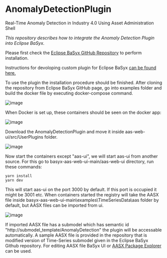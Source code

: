 # AnomalyDetectionPlugin
Real-Time Anomaly Detection in Industry 4.0 Using Asset Administration Shell

*This repository describes how to integrate the Anomaly Detection Plugin into Eclipse BaSyx.*

Please first check the [Eclipse BaSyx GitHub Repository](https://github.com/eclipse-basyx/basyx-aas-web-ui) to perform installation.

Instructions for devoloping custom plugin for Eclipse BaSyx [can be found here.](https://wiki.basyx.org/en/latest/content/user_documentation/basyx_components/web_ui/features/plugin_mechanism.html)

To use the plugin the installation procedure should be finished. After cloning the repository from Eclipse BaSyx GitHub page, go into examples folder and build the docker file by executing docker-compose command.

![image](https://github.com/user-attachments/assets/37d0ddbb-0857-4b2e-b9a8-4af41f89ffc0)

When Docker is set up, these containers should be seen on the docker app:

![image](https://github.com/user-attachments/assets/eba3f90e-7646-42c5-ba2d-20326ffe59bd)

Download the AnomalyDetectionPlugin and move it inside aas-web-ui/src/UserPlugins folder.

![image](https://github.com/user-attachments/assets/9e4aec69-5b15-4af4-9a2a-08ae8cb9af6a)


Now start the containers except "aas-ui", we will start aas-ui from another source. For this go to basyx-aas-web-ui-main/aas-web-ui directory, run these commands:
```
yarn install
yarn dev
```

This will start aas-ui on the port 3000 by default. If this port is occupied it might be 3001 etc. When containers started the registry will take the AASX file inside basyx-aas-web-ui-main\examples\TimeSeriesData\aas folder by default, but AASX files can be imported from ui.

![image](https://github.com/user-attachments/assets/041a05e7-0cad-4bfa-896e-52272be387ae)

If imported AASX file has a submodel which has semantic id "http://submodel_template/AnomalyDetection" the plugin will be accessable automatically. A sample AASX file is provided in the repository that is modified version of Time-Series submodel given in the Eclipse BaSyx Github repository. For editing AASX file BaSyx UI or [AASX Package Explorer](https://github.com/eclipse-aaspe/package-explorer) can be used.


